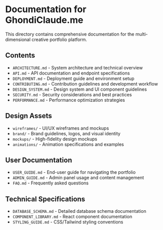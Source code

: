 # Documentation for GhondiClaude.me

This directory contains comprehensive documentation for the multi-dimensional creative portfolio platform.

## Contents

- `ARCHITECTURE.md` - System architecture and technical overview
- `API.md` - API documentation and endpoint specifications
- `DEPLOYMENT.md` - Deployment guide and environment setup
- `CONTRIBUTING.md` - Contribution guidelines and development workflow
- `DESIGN_SYSTEM.md` - Design system and UI component guidelines
- `SECURITY.md` - Security considerations and best practices
- `PERFORMANCE.md` - Performance optimization strategies

## Design Assets

- `wireframes/` - UI/UX wireframes and mockups
- `brand/` - Brand guidelines, logos, and visual identity
- `mockups/` - High-fidelity design mockups
- `animations/` - Animation specifications and examples

## User Documentation

- `USER_GUIDE.md` - End-user guide for navigating the portfolio
- `ADMIN_GUIDE.md` - Admin panel usage and content management
- `FAQ.md` - Frequently asked questions

## Technical Specifications

- `DATABASE_SCHEMA.md` - Detailed database schema documentation
- `COMPONENT_LIBRARY.md` - React component documentation
- `STYLING_GUIDE.md` - CSS/Tailwind styling conventions
